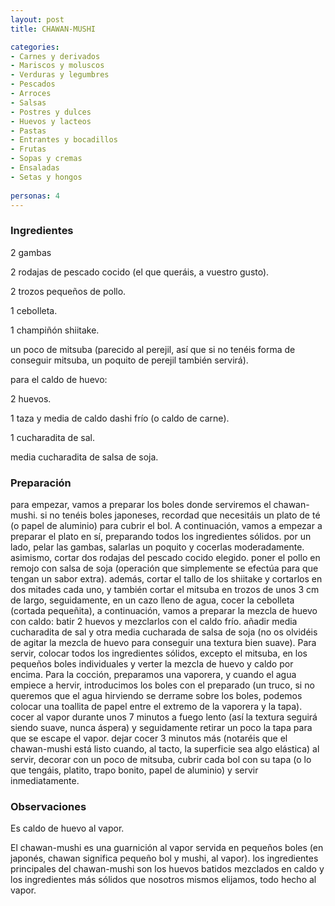 ```yaml
---
layout: post
title: CHAWAN-MUSHI

categories:
- Carnes y derivados
- Mariscos y moluscos
- Verduras y legumbres
- Pescados
- Arroces
- Salsas
- Postres y dulces
- Huevos y lacteos
- Pastas
- Entrantes y bocadillos
- Frutas
- Sopas y cremas
- Ensaladas
- Setas y hongos
 
personas: 4 
---
```


<h3>Ingredientes</h3>
2 gambas

2 rodajas de pescado cocido (el que queráis, a vuestro gusto).

2 trozos pequeños de pollo.

1 cebolleta.

1 champiñón shiitake.

un poco de mitsuba (parecido al perejil, así que si no tenéis forma de conseguir mitsuba, un poquito de perejil también servirá).

para el caldo de huevo:

2 huevos.

1 taza y media de caldo dashi frío (o caldo de carne).

1 cucharadita de sal.

media cucharadita de salsa de soja.

<h3>Preparación</h3>
para empezar, vamos a preparar los boles donde serviremos el chawan-mushi. si no tenéis boles japoneses, recordad que necesitáis un plato de té (o papel de aluminio) para cubrir el bol. A continuación, vamos a empezar a preparar el plato en sí, preparando todos los ingredientes sólidos. por un lado, pelar las gambas, salarlas un poquito y cocerlas moderadamente. asimismo, cortar dos rodajas del pescado cocido elegido. poner el pollo en remojo con salsa de soja (operación que simplemente se efectúa para que tengan un sabor extra). además, cortar el tallo de los shiitake y cortarlos en dos mitades cada uno, y también cortar el mitsuba en trozos de unos 3 cm de largo, seguidamente, en un cazo lleno de agua, cocer la cebolleta (cortada pequeñita), a continuación, vamos a preparar la mezcla de huevo con caldo: batir 2 huevos y mezclarlos con el caldo frío. añadir media cucharadita de sal y otra media cucharada de salsa de soja (no os olvidéis de agitar la mezcla de huevo para conseguir una textura bien suave). Para servir, colocar todos los ingredientes sólidos, excepto el mitsuba, en los pequeños boles individuales y verter la mezcla de huevo y caldo por encima. Para la cocción, preparamos una vaporera, y cuando el agua empiece a hervir, introducimos los boles con el preparado (un truco, si no queremos que el agua hirviendo se derrame sobre los boles, podemos colocar una toallita de papel entre el extremo de la vaporera y la tapa). cocer al vapor durante unos 7 minutos a fuego lento (así la textura seguirá siendo suave, nunca áspera) y seguidamente retirar un poco la tapa para que se escape el vapor. dejar cocer 3 minutos más (notaréis que el chawan-mushi está listo cuando, al tacto, la superficie sea algo elástica) al servir, decorar con un poco de mitsuba, cubrir cada bol con su tapa (o lo que tengáis, platito, trapo bonito, papel de aluminio) y servir inmediatamente.

<h3>Observaciones</h3>
Es caldo de huevo al vapor.

El chawan-mushi es una guarnición al vapor servida en pequeños boles (en japonés, chawan significa pequeño bol y mushi, al vapor). los ingredientes principales del chawan-mushi son los huevos batidos mezclados en caldo y los ingredientes más sólidos que nosotros mismos elijamos, todo hecho al vapor.

